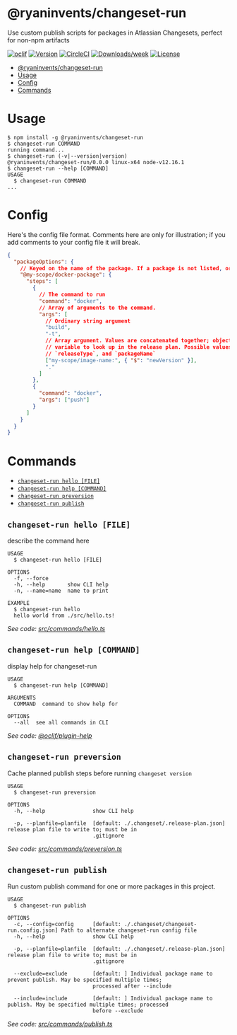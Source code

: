 # @ryaninvents/changeset-run

Use custom publish scripts for packages in Atlassian Changesets, perfect for non-npm artifacts

[![oclif](https://img.shields.io/badge/cli-oclif-brightgreen.svg)](https://oclif.io)
[![Version](https://img.shields.io/npm/v/@ryaninvents/changeset-run.svg)](https://npmjs.org/package/@ryaninvents/changeset-run)
[![CircleCI](https://circleci.com/gh/ryaninvents/changeset-run/tree/master.svg?style=shield)](https://circleci.com/gh/ryaninvents/changeset-run/tree/master)
[![Downloads/week](https://img.shields.io/npm/dw/@ryaninvents/changeset-run.svg)](https://npmjs.org/package/@ryaninvents/changeset-run)
[![License](https://img.shields.io/npm/l/@ryaninvents/changeset-run.svg)](https://github.com/ryaninvents/changeset-run/blob/master/package.json)

<!-- toc -->

- [@ryaninvents/changeset-run](#ryaninventschangeset-run)
- [Usage](#usage)
- [Config](#config)
- [Commands](#commands)
  <!-- tocstop -->

# Usage

<!-- usage -->

```sh-session
$ npm install -g @ryaninvents/changeset-run
$ changeset-run COMMAND
running command...
$ changeset-run (-v|--version|version)
@ryaninvents/changeset-run/0.0.0 linux-x64 node-v12.16.1
$ changeset-run --help [COMMAND]
USAGE
  $ changeset-run COMMAND
...
```

<!-- usagestop -->

# Config

Here's the config file format. Comments here are only for illustration; if you add comments to your config file it will break.

```json
{
  "packageOptions": {
    // Keyed on the name of the package. If a package is not listed, ordinary `npm publish` will apply.
    "@my-scope/docker-package": {
      "steps": [
        {
          // The command to run
          "command": "docker",
          // Array of arguments to the command.
          "args": [
            // Ordinary string argument
            "build",
            "-t",
            // Array argument. Values are concatenated together; objects with a "$" key represent a
            // variable to look up in the release plan. Possible values are `newVersion`, `oldVersion`,
            // `releaseType`, and `packageName`
            ["my-scope/image-name:", { "$": "newVersion" }],
            "."
          ]
        },
        {
          "command": "docker",
          "args": ["push"]
        }
      ]
    }
  }
}
```

# Commands

<!-- commands -->

- [`changeset-run hello [FILE]`](#changeset-run-hello-file)
- [`changeset-run help [COMMAND]`](#changeset-run-help-command)
- [`changeset-run preversion`](#changeset-run-preversion)
- [`changeset-run publish`](#changeset-run-publish)

## `changeset-run hello [FILE]`

describe the command here

```
USAGE
  $ changeset-run hello [FILE]

OPTIONS
  -f, --force
  -h, --help       show CLI help
  -n, --name=name  name to print

EXAMPLE
  $ changeset-run hello
  hello world from ./src/hello.ts!
```

_See code: [src/commands/hello.ts](https://github.com/ryaninvents/changeset-run/blob/v0.0.0/src/commands/hello.ts)_

## `changeset-run help [COMMAND]`

display help for changeset-run

```
USAGE
  $ changeset-run help [COMMAND]

ARGUMENTS
  COMMAND  command to show help for

OPTIONS
  --all  see all commands in CLI
```

_See code: [@oclif/plugin-help](https://github.com/oclif/plugin-help/blob/v2.2.3/src/commands/help.ts)_

## `changeset-run preversion`

Cache planned publish steps before running `changeset version`

```
USAGE
  $ changeset-run preversion

OPTIONS
  -h, --help               show CLI help

  -p, --planfile=planfile  [default: ./.changeset/.release-plan.json] release plan file to write to; must be in
                           .gitignore
```

_See code: [src/commands/preversion.ts](https://github.com/ryaninvents/changeset-run/blob/master/src/commands/preversion.ts)_

## `changeset-run publish`

Run custom publish command for one or more packages in this project.

```
USAGE
  $ changeset-run publish

OPTIONS
  -c, --config=config      [default: ./.changeset/changeset-run.config.json] Path to alternate changeset-run config file
  -h, --help               show CLI help

  -p, --planfile=planfile  [default: ./.changeset/.release-plan.json] release plan file to write to; must be in
                           .gitignore

  --exclude=exclude        [default: ] Individual package name to prevent publish. May be specified multiple times;
                           processed after --include

  --include=include        [default: ] Individual package name to publish. May be specified multiple times; processed
                           before --exclude
```

_See code: [src/commands/publish.ts](https://github.com/ryaninvents/changeset-run/blob/master/src/commands/publish.ts)_

<!-- commandsstop -->
